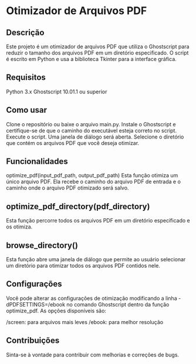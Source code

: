 # Otimizador de Arquivos PDF
## Descrição
Este projeto é um otimizador de arquivos PDF que utiliza o Ghostscript para reduzir o tamanho dos arquivos PDF em um diretório especificado. O script é escrito em Python e usa a biblioteca Tkinter para a interface gráfica.

## Requisitos
Python 3.x
Ghostscript 10.01.1 ou superior

## Como usar
Clone o repositório ou baixe o arquivo main.py.
Instale o Ghostscript e certifique-se de que o caminho do executável esteja correto no script.
Execute o script.
Uma janela de diálogo será aberta. Selecione o diretório que contém os arquivos PDF que você deseja otimizar.

## Funcionalidades
optimize_pdf(input_pdf_path, output_pdf_path)
Esta função otimiza um único arquivo PDF. Ela recebe o caminho do arquivo PDF de entrada e o caminho onde o arquivo PDF otimizado será salvo.

## optimize_pdf_directory(pdf_directory)
Esta função percorre todos os arquivos PDF em um diretório especificado e os otimiza.

## browse_directory()
Esta função abre uma janela de diálogo que permite ao usuário selecionar um diretório para otimizar todos os arquivos PDF contidos nele.

## Configurações
Você pode alterar as configurações de otimização modificando a linha -dPDFSETTINGS=/ebook no comando Ghostscript dentro da função optimize_pdf. As opções disponíveis são:

/screen: para arquivos mais leves
/ebook: para melhor resolução

## Contribuições
Sinta-se à vontade para contribuir com melhorias e correções de bugs.

